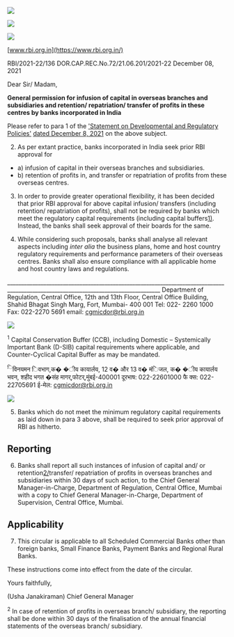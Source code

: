 ![](_page_0_Picture_0.jpeg)

![](_page_0_Picture_1.jpeg)

![](_page_0_Picture_2.jpeg)

[www.rbi.org.in](https://www.rbi.org.in/)

RBI/2021-22/136 DOR.CAP.REC.No.72/21.06.201/2021-22 December 08, 2021

Dear Sir/ Madam,

**General permission for infusion of capital in overseas branches and subsidiaries and retention/ repatriation/ transfer of profits in these centres by banks incorporated in India**

Please refer to para 1 of the ['Statement on Developmental and Regulatory Policies'](https://www.rbi.org.in/Scripts/BS_PressReleaseDisplay.aspx?prid=52688)  [dated December 8, 2021](https://www.rbi.org.in/Scripts/BS_PressReleaseDisplay.aspx?prid=52688) on the above subject.

2. As per extant practice, banks incorporated in India seek prior RBI approval for

- a) infusion of capital in their overseas branches and subsidiaries.
- b) retention of profits in, and transfer or repatriation of profits from these overseas centres.

3. In order to provide greater operational flexibility, it has been decided that prior RBI approval for above capital infusion/ transfers (including retention/ repatriation of profits), shall not be required by banks which meet the regulatory capital requirements (including capital buffers[1\)](#page-0-0). Instead, the banks shall seek approval of their boards for the same.

4. While considering such proposals, banks shall analyse all relevant aspects including *inter alia* the business plans, home and host country regulatory requirements and performance parameters of their overseas centres. Banks shall also ensure compliance with all applicable home and host country laws and regulations.

\_\_\_\_\_\_\_\_\_\_\_\_\_\_\_\_\_\_\_\_\_\_\_\_\_\_\_\_\_\_\_\_\_\_\_\_\_\_\_\_\_\_\_\_\_\_\_\_\_\_\_\_\_\_\_\_\_\_\_\_\_\_\_\_\_\_\_\_\_\_\_\_\_\_\_\_\_\_\_\_\_\_\_\_\_\_\_\_\_\_\_\_\_\_\_\_\_\_\_\_\_\_\_\_\_\_\_\_\_\_\_\_\_\_\_\_\_\_\_\_\_\_\_\_\_\_\_\_\_\_\_\_\_ Department of Regulation, Central Office, 12th and 13th Floor, Central Office Building, Shahid Bhagat Singh Marg, Fort, Mumbai- 400 001 Tel: 022- 2260 1000 Fax: 022-2270 5691 email: cgmicdor@rbi.org.in

![](_page_0_Picture_17.jpeg)

<span id="page-0-0"></span> <sup>1</sup> Capital Conservation Buffer (CCB), including Domestic – Systemically Important Bank (D-SIB) capital requirements where applicable, and Counter-Cyclical Capital Buffer as may be mandated.

<sup>ि</sup>विनयमन िवभाग,क� �ीय कायार्लय, 12 व� और 13 व� मंिजल, क� �ीय कायार्लय भवन, शहीद भगत �संह मागर्,फोटर्,मुंबई-400001 दूरभाष: 022-22601000 फै क्स: 022-22705691 ई-मेल: cgmicdor@rbi.org.in

![](_page_1_Picture_0.jpeg)

5. Banks which do not meet the minimum regulatory capital requirements as laid down in para 3 above, shall be required to seek prior approval of RBI as hitherto.

## **Reporting**

6. Banks shall report all such instances of infusion of capital and/ or retention[2/](#page-1-0)transfer/ repatriation of profits in overseas branches and subsidiaries within 30 days of such action, to the Chief General Manager-in-Charge, Department of Regulation, Central Office, Mumbai with a copy to Chief General Manager-in-Charge, Department of Supervision, Central Office, Mumbai.

## **Applicability**

7. This circular is applicable to all Scheduled Commercial Banks other than foreign banks, Small Finance Banks, Payment Banks and Regional Rural Banks.

These instructions come into effect from the date of the circular.

Yours faithfully,

(Usha Janakiraman) Chief General Manager

<span id="page-1-0"></span> <sup>2</sup> In case of retention of profits in overseas branch/ subsidiary, the reporting shall be done within 30 days of the finalisation of the annual financial statements of the overseas branch/ subsidiary.